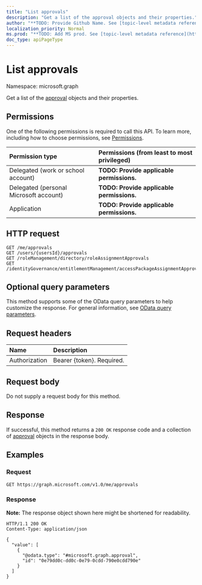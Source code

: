```yaml
---
title: "List approvals"
description: "Get a list of the approval objects and their properties."
author: "**TODO: Provide Github Name. See [topic-level metadata reference](https://msgo.azurewebsites.net/add/document/guidelines/metadata.html#topic-level-metadata)**"
localization_priority: Normal
ms.prod: "**TODO: Add MS prod. See [topic-level metadata reference](https://msgo.azurewebsites.net/add/document/guidelines/metadata.html#topic-level-metadata)**"
doc_type: apiPageType
---
```


# List approvals
Namespace: microsoft.graph



Get a list of the [approval](../resources/approval.md) objects and their properties.

## Permissions
One of the following permissions is required to call this API. To learn more, including how to choose permissions, see [Permissions](/graph/permissions-reference).

|Permission type|Permissions (from least to most privileged)|
|:---|:---|
|Delegated (work or school account)|**TODO: Provide applicable permissions.**|
|Delegated (personal Microsoft account)|**TODO: Provide applicable permissions.**|
|Application|**TODO: Provide applicable permissions.**|

## HTTP request

<!-- {
  "blockType": "ignored"
}
-->
``` http
GET /me/approvals
GET /users/{usersId}/approvals
GET /roleManagement/directory/roleAssignmentApprovals
GET /identityGovernance/entitlementManagement/accessPackageAssignmentApprovals
```

## Optional query parameters
This method supports some of the OData query parameters to help customize the response. For general information, see [OData query parameters](/graph/query-parameters).

## Request headers
|Name|Description|
|:---|:---|
|Authorization|Bearer {token}. Required.|

## Request body
Do not supply a request body for this method.

## Response

If successful, this method returns a `200 OK` response code and a collection of [approval](../resources/approval.md) objects in the response body.

## Examples

### Request
<!-- {
  "blockType": "request",
  "name": "list_approval"
}
-->
``` http
GET https://graph.microsoft.com/v1.0/me/approvals
```


### Response
**Note:** The response object shown here might be shortened for readability.
<!-- {
  "blockType": "response",
  "truncated": true,
  "@odata.type": "Collection(microsoft.graph.approval)"
}
-->
``` http
HTTP/1.1 200 OK
Content-Type: application/json

{
  "value": [
    {
      "@odata.type": "#microsoft.graph.approval",
      "id": "0e79dd0c-dd0c-0e79-0cdd-790e0cdd790e"
    }
  ]
}
```

